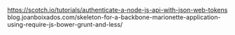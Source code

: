https://scotch.io/tutorials/authenticate-a-node-js-api-with-json-web-tokens
blog.joanboixados.com/skeleton-for-a-backbone-marionette-application-using-require-js-bower-grunt-and-less/